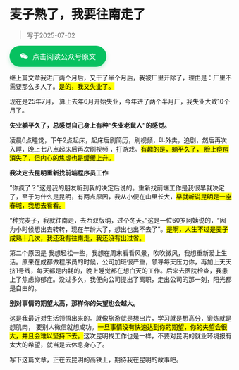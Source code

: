 # 麦子熟了，我要往南走了



> 写于2025-07-02



<a target="_blank" href="https://mp.weixin.qq.com/s/RAdP_FXdynNbWP1qaWKEBA" style="display: inline-flex;align-items: center;justify-content: center;gap: 10px;padding: 12px 24px;background-color: #07C160;color: #fff;font-size: 16px;font-weight: 500;font-family: -apple-system, BlinkMacSystemFont, 'Segoe UI', Roboto, 'Helvetica Neue', Arial, sans-serif;border-radius: 999px;text-decoration: none;box-shadow: 0 4px 10px rgba(7, 193, 96, 0.25);transition: background-color 0.3s ease, box-shadow 0.3s ease;" onmouseover="this.style.backgroundColor='#06AD56'; this.style.boxShadow='0 6px 14px rgba(6, 173, 86, 0.35)'" onmouseout="this.style.backgroundColor='#07C160'; this.style.boxShadow='0 4px 10px rgba(7, 193, 96, 0.25)'"><svg xmlns="http://www.w3.org/2000/svg" width="1.13em" height="1em" viewBox="0 0 576 512"><path fill="currentColor" d="M385.2 167.6c6.4 0 12.6.3 18.8 1.1C387.4 90.3 303.3 32 207.7 32C100.5 32 13 104.8 13 197.4c0 53.4 29.3 97.5 77.9 131.6l-19.3 58.6l68-34.1c24.4 4.8 43.8 9.7 68.2 9.7c6.2 0 12.1-.3 18.3-.8c-4-12.9-6.2-26.6-6.2-40.8c-.1-84.9 72.9-154 165.3-154m-104.5-52.9c14.5 0 24.2 9.7 24.2 24.4c0 14.5-9.7 24.2-24.2 24.2c-14.8 0-29.3-9.7-29.3-24.2c.1-14.7 14.6-24.4 29.3-24.4m-136.4 48.6c-14.5 0-29.3-9.7-29.3-24.2c0-14.8 14.8-24.4 29.3-24.4c14.8 0 24.4 9.7 24.4 24.4c0 14.6-9.6 24.2-24.4 24.2M563 319.4c0-77.9-77.9-141.3-165.4-141.3c-92.7 0-165.4 63.4-165.4 141.3S305 460.7 397.6 460.7c19.3 0 38.9-5.1 58.6-9.9l53.4 29.3l-14.8-48.6C534 402.1 563 363.2 563 319.4m-219.1-24.5c-9.7 0-19.3-9.7-19.3-19.6c0-9.7 9.7-19.3 19.3-19.3c14.8 0 24.4 9.7 24.4 19.3c0 10-9.7 19.6-24.4 19.6m107.1 0c-9.7 0-19.3-9.7-19.3-19.6c0-9.7 9.7-19.3 19.3-19.3c14.5 0 24.4 9.7 24.4 19.3c.1 10-9.9 19.6-24.4 19.6"/></svg>点击阅读公众号原文</a>

继上篇文章我进厂两个月后，又干了半个月后，我被厂里开除了，理由是：厂里不需要那么多人了。<mark>是的，我又失业了。</mark>

现在是25年7月， 算上去年6月开始失业，今年进了两个半月厂，我失业大致10个月了。



**失业躺平久了，总感觉自己身上有种“失业老鼠人”的感觉。**

凌晨6点睡觉，下午2点起床，起床后刷简历，刷视频，叫外卖，追剧，然后再次入睡，晚上七八点起床后再次刷视频 ，打游戏。<mark>有趣的是，躺平久了， 脸上痘痘消失了，但内心的焦虚也是缓缓上升。</mark>



**我决定去昆明重新找前端程序员工作**

”你疯了？”这是我的朋友听到我的决定后说的。重新找前端工作是我很早就决定了，至于为什么是昆明，有两点原因，我从小便在山里长大，<mark>早就听说昆明是一座春城，我想去看看。</mark>

 “种完麦子，我就往南走，去西双版纳，过个冬天。”这是一位60岁阿姨说的，“因为小时候想出去转转，现在年龄大了，想出也出不去了”。<mark>是啊，人生不过是麦子成熟十几次，我还没有往南走，我还没有出过省。</mark>

第二个原因是 我想轻松一些，我想在周末看看风景，吹吹微风，我想重新爱上生活。原来在成都做程序员的时候，公司加班很严重，领导每天压力你，再加上天天挤1号线，每天都是内耗的，晚上睡觉都在想白天的工作。后来去医院检查，我患上了焦虑抑郁症。没过多久，我便向公司提出了离职，走出公司的那一刻，阳光都是自由的。



**别对事情的期望太高，那样你的失望也会越大。**

这是我最近对生活领悟出来的。就像旅游就是想出片，学习就是想高分，锻炼就是想肌肉， 要别人微信就想成功。<mark>一旦事情没有快速达到你的期望，你的失望会很大，并且会难以坚持下去。</mark>这次昆明找工作也是一样，不要对昆明的就业环境报有太大的希望，就当是去休息身心了。

写下这篇文章，正在去昆明的高铁上，期待我在昆明的故事吧。